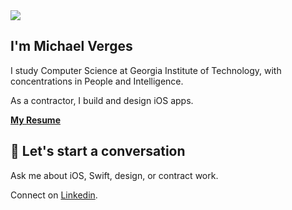 <img src=https://raw.githubusercontent.com/maustinstar/maustinstar/master/profile-banner.png />

## I'm Michael Verges

I study Computer Science at Georgia Institute of Technology, with concentrations in People and Intelligence.

As a contractor, I build and design iOS apps.

[**My Resume**](https://github.com/maustinstar/resume)

## 💬 Let's start a conversation

Ask me about iOS, Swift, design, or contract work.

Connect on [Linkedin](https://www.linkedin.com/in/michaelverges).

<!--
**maustinstar/maustinstar** is a ✨ _special_ ✨ repository because its `README.md` (this file) appears on your GitHub profile.

Here are some ideas to get you started:

- 🔭 I’m currently working on ...
- 🌱 I’m currently learning ...
- 👯 I’m looking to collaborate on ...
- 🤔 I’m looking for help with ...
- 💬 Ask me about ...
- 📫 How to reach me: ...
- 😄 Pronouns: ...
- ⚡ Fun fact: ...
-->
